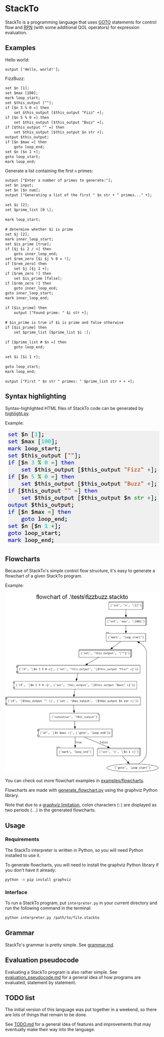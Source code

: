 # StackTo

StackTo is a programming language that uses [GOTO](https://en.m.wikipedia.org/wiki/Goto) statements for control flow and [RPN](https://en.m.wikipedia.org/wiki/Reverse_Polish_notation) (with some additional QOL operators) for expression evaluation.

## Examples

Hello world:

```
output ['Hello, world!'];
```

FizzBuzz:

```
set $n [1];
set $max [100];
mark loop_start;
set $this_output [""];
if [$n 3 % 0 =] then
    set $this_output [$this_output "Fizz" +];
if [$n 5 % 0 =] then
    set $this_output [$this_output "Buzz" +];
if [$this_output "" =] then
    set $this_output [$this_output $n str +];
output $this_output;
if [$n $max =] then
    goto loop_end;
set $n [$n 1 +];
goto loop_start;
mark loop_end;
```

Generate a list containing the first `n` primes:

```
output ["Enter a number of primes to generate:"];
set $n input;
set $n [$n num];
output ["Generating a list of the first " $n str + " primes..." +];

set $i [2];
set $prime_list [0 \];

mark loop_start;

# determine whether $i is prime
set $j [2];
mark inner_loop_start;
set $is_prime [true];
if [$j $i 2 / >] then
    goto inner_loop_end;
set $rem_zero [$i $j % 0 = !];
if [$rem_zero] then
    set $j [$j 1 +];
if [$rem_zero !] then
    set $is_prime [false];
if [$rem_zero !] then
    goto inner_loop_end;
goto inner_loop_start;
mark inner_loop_end;

if [$is_prime] then
    output ["Found prime: " $i str +];

# $is_prime is true if $i is prime and false otherwise
if [$is_prime] then
    set $prime_list [$prime_list $i :];

if [$prime_list # $n =] then
    goto loop_end;

set $i [$i 1 +];

goto loop_start;
mark loop_end;

output ["First " $n str " primes: " $prime_list str + + +];
```


## Syntax highlighting

Syntax-highlighted HTML files of StackTo code can be generated by [highlight.py](highlight.py).

Example:

![FizzBuzz with syntax highlighting](images/fizzbuzz.png)

## Flowcharts

Because of StackTo's simple control flow structure, it's easy to generate a flowchart of a given StackTo program.

Example:

![FizzBuzz flowchart](examples/flowcharts/flowchart_fizzbuzz.stackto.gv.png)

You can check out more flowchart examples in [examples/flowcharts](examples/flowcharts).

Flowcharts are made with [generate_flowchart.py](generate_flowchart.py) using the graphviz Python library. 

Note that due to a [graphviz limitation](https://github.com/xflr6/graphviz/issues/53), colon characters (`:`) are displayed as two periods (`..`) in the generated flowcharts.

## Usage

### Requirements

The StackTo interpreter is written in Python, so you will need Python installed to use it.

To generate flowcharts, you will need to install the graphviz Python library if you don't have it already:

```bash
python -m pip install graphviz
```

### Interface

To run a StackTo program, put `interpreter.py` in your current directory and run the following command in the terminal:

```bash
python interpreter.py /path/to/file.stackto
```

## Grammar

StackTo's grammar is pretty simple. See [grammar.md](grammar.md).
 
## Evaluation pseudocode

Evaluating a StackTo program is also rather simple. See [evaluation_pseudocode.md](evaluation_pseudocode.md) for a general idea of how programs are evaluated, statement by statement.

## TODO list

The initial version of this language was put together in a weekend, so there are lots of things that remain to be done.

See [TODO.md](TODO.md) for a general idea of features and improvements that may eventually make their way into the language.